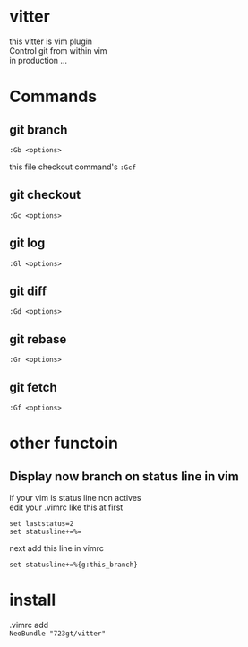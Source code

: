 # vitter  
this vitter is vim plugin  
Control git from  within vim  
in production ...  

# Commands
## git branch  
`:Gb <options>`  

this file checkout command's
`:Gcf `

## git checkout  
`:Gc <options>`  

## git log  
`:Gl <options>`  

## git diff 
`:Gd <options>`  

## git rebase  
`:Gr <options>`  

## git fetch   
`:Gf <options>`  

# other functoin  
## Display now branch on status line in vim   
if your vim is status line non actives  
edit your .vimrc like this at first  
```
set laststatus=2  
set statusline+=%=  
```

next add this line in vimrc  
```
set statusline+=%{g:this_branch}   
```  

# install  
.vimrc add  
`NeoBundle "723gt/vitter"`
